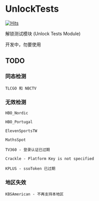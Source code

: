 # UnlockTests

[![Hits](https://hits.seeyoufarm.com/api/count/incr/badge.svg?url=https%3A%2F%2Fgithub.com%2Foneclickvirt%2FUnlockTests&count_bg=%2323E01C&title_bg=%23555555&icon=sonarcloud.svg&icon_color=%23E7E7E7&title=hits&edge_flat=false)](https://hits.seeyoufarm.com)

解锁测试模块 (Unlock Tests Module)

开发中，勿要使用

## TODO

### 同态检测

```
TLCGO 和 NBCTV 
```

### 无效检测

```
HBO_Nordic

HBO_Portugal

ElevenSportsTW

MathsSpot 

TV360 - 登录认证已过期

Crackle - Platform Key is not specified

KPLUS - ssoToken 已过期
```

### 地区失效

```
KBSAmerican - 不再支持本地区
```